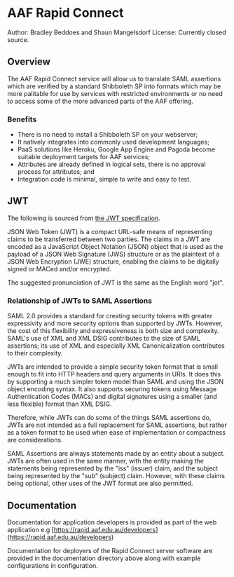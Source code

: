 # AAF Rapid Connect

Author: Bradley Beddoes and Shaun Mangelsdorf
License: Currently closed source.

## Overview

The AAF Rapid Connect service will allow us to translate SAML assertions which are verified by a standard Shibboleth SP into formats which may be more palitable for use by services with restricted environments or no need to access some of the more advanced parts of the AAF offering.

### Benefits

* There is no need to install a Shibboleth SP on your webserver;
* It natively integrates into commonly used development languages;
* PaaS solutions like Heroku, Google App Engine and Pagoda become suitable deployment targets for AAF services;
* Attributes are already defined in logical sets, there is no approval process for attributes; and
* Integration code is minimal, simple to write and easy to test.

## JWT
The following is sourced from [the JWT specification](http://self-issued.info/docs/draft-ietf-oauth-json-web-token.html).

JSON Web Token (JWT) is a compact URL-safe means of representing claims to be transferred between two parties.  The claims in a JWT are encoded as a JavaScript Object Notation (JSON) object that is used as the payload of a JSON Web Signature (JWS) structure or as the plaintext of a JSON Web Encryption (JWE) structure, enabling the claims to be digitally signed or MACed and/or encrypted.

The suggested pronunciation of JWT is the same as the English word "jot".

### Relationship of JWTs to SAML Assertions

SAML 2.0 provides a standard for creating
security tokens with greater expressivity and more security options
than supported by JWTs.  However, the cost of this flexibility and
expressiveness is both size and complexity.  SAML's use of XML
and XML DSIG contributes to the
size of SAML assertions; its use of XML and especially XML
Canonicalization contributes to their
complexity.

JWTs are intended to provide a simple security token format that is
small enough to fit into HTTP headers and query arguments in URIs.
It does this by supporting a much simpler token model than SAML and
using the JSON object encoding syntax.  It also supports
securing tokens using Message Authentication Codes (MACs) and digital
signatures using a smaller (and less flexible) format than XML DSIG.

Therefore, while JWTs can do some of the things SAML assertions do,
JWTs are not intended as a full replacement for SAML assertions, but
rather as a token format to be used when ease of implementation or
compactness are considerations.

SAML Assertions are always statements made by an entity about a
subject.  JWTs are often used in the same manner, with the entity
making the statements being represented by the "iss" (issuer) claim,
and the subject being represented by the "sub" (subject) claim.
However, with these claims being optional, other uses of the JWT
format are also permitted.

## Documentation
Documentation for application developers is provided as part of the web application e.g [https://rapid.aaf.edu.au/developers] (https://rapid.aaf.edu.au/developers)

Documentation for deployers of the Rapid Connect server software are provided in the documentation directory above along with example configurations in configuration.
